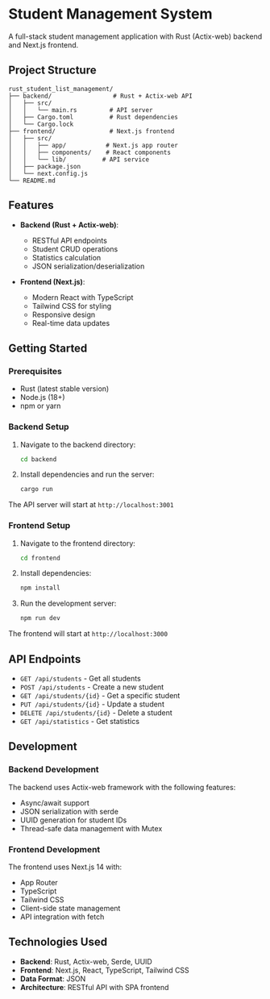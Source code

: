 # Student Management System

A full-stack student management application with Rust (Actix-web) backend and Next.js frontend.

## Project Structure

```
rust_student_list_management/
├── backend/                 # Rust + Actix-web API
│   ├── src/
│   │   └── main.rs         # API server
│   ├── Cargo.toml          # Rust dependencies
│   └── Cargo.lock
├── frontend/               # Next.js frontend
│   ├── src/
│   │   ├── app/           # Next.js app router
│   │   ├── components/    # React components
│   │   └── lib/          # API service
│   ├── package.json
│   └── next.config.js
└── README.md
```

## Features

- **Backend (Rust + Actix-web)**:
  - RESTful API endpoints
  - Student CRUD operations
  - Statistics calculation
  - JSON serialization/deserialization

- **Frontend (Next.js)**:
  - Modern React with TypeScript
  - Tailwind CSS for styling
  - Responsive design
  - Real-time data updates

## Getting Started

### Prerequisites

- Rust (latest stable version)
- Node.js (18+)
- npm or yarn

### Backend Setup

1. Navigate to the backend directory:
   ```bash
   cd backend
   ```

2. Install dependencies and run the server:
   ```bash
   cargo run
   ```

The API server will start at `http://localhost:3001`

### Frontend Setup

1. Navigate to the frontend directory:
   ```bash
   cd frontend
   ```

2. Install dependencies:
   ```bash
   npm install
   ```

3. Run the development server:
   ```bash
   npm run dev
   ```

The frontend will start at `http://localhost:3000`

## API Endpoints

- `GET /api/students` - Get all students
- `POST /api/students` - Create a new student
- `GET /api/students/{id}` - Get a specific student
- `PUT /api/students/{id}` - Update a student
- `DELETE /api/students/{id}` - Delete a student
- `GET /api/statistics` - Get statistics

## Development

### Backend Development

The backend uses Actix-web framework with the following features:
- Async/await support
- JSON serialization with serde
- UUID generation for student IDs
- Thread-safe data management with Mutex

### Frontend Development

The frontend uses Next.js 14 with:
- App Router
- TypeScript
- Tailwind CSS
- Client-side state management
- API integration with fetch

## Technologies Used

- **Backend**: Rust, Actix-web, Serde, UUID
- **Frontend**: Next.js, React, TypeScript, Tailwind CSS
- **Data Format**: JSON
- **Architecture**: RESTful API with SPA frontend
